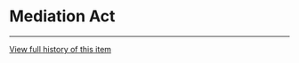 [Bill number: 9-101]: #
[Author: Brushie Teeth]: #
[Proposed Date: 5/7/2024]: #
[Passed Date: 5/23/2024]: #

# Mediation Act
---
[View full history of this item](https://github.com/Szeraax/Legislature/commits/main/Laws/9-101%20Mediation%20Act.md)
